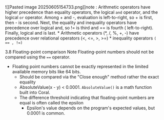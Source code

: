 ![[Pasted image 20250605154733.png]]note : Arithmetic operators have higher precedence than equality operators, the logical `and` operator, and the logical `or` operator. Among + and -, evaluation is left-to-right, so + is first, then - is second. Next, the equality and inequality operators have precedence over logical and, so != is third and == is fourth ( left-to-right). Finally, logical and is last.
	* Arithmetic operators (*, /, %, +, -) have precedence over relational operators (<, <=, >, >=)
	* inequality operators `( == , !=)`

3.8
Floating-point comparison 
Note Floating-point numbers should not be compared using the `==` operator. 
* Floating point numbers cannot be exactly represented in the limited available memory bits like 64 bits.
	* Should be compared via the "Close enough" method rather the exact equality
	*  AbsoluteValue(x - y) < 0.0001. `AbsoluteValue()` is a math function built into Coral. 
	* The difference threshold indicating that floating-point numbers are equal is often called the epsilon
		* Epsilon's value depends on the program's expected values, but 0.0001 is common.